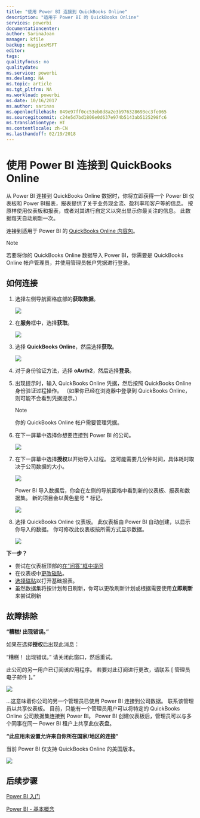 ```yaml
---
title: "使用 Power BI 连接到 QuickBooks Online"
description: "适用于 Power BI 的 QuickBooks Online"
services: powerbi
documentationcenter: 
author: SarinaJoan
manager: kfile
backup: maggiesMSFT
editor: 
tags: 
qualityfocus: no
qualitydate: 
ms.service: powerbi
ms.devlang: NA
ms.topic: article
ms.tgt_pltfrm: NA
ms.workload: powerbi
ms.date: 10/16/2017
ms.author: sarinas
ms.openlocfilehash: 049e97ff0cc53eb8d8a2e3b976328693ec3fe065
ms.sourcegitcommit: c24e5d7bd1806e0d637e974b5143ab5125298fc6
ms.translationtype: HT
ms.contentlocale: zh-CN
ms.lasthandoff: 02/19/2018
---
```

# <a name="connect-to-quickbooks-online-with-power-bi"></a>使用 Power BI 连接到 QuickBooks Online
从 Power BI 连接到 QuickBooks Online 数据时，你将立即获得一个 Power BI 仪表板和 Power BI报表，报表提供了关于业务现金流、盈利率和客户等的信息。 按原样使用仪表板和报表，或者对其进行自定义以突出显示你最关注的信息。 此数据每天自动刷新一次。

连接到适用于 Power BI 的 [QuickBooks Online 内容包](https://dxt.powerbi.com/getdata/services/quickbooks-online)。

>[!NOTE]
>若要将你的 QuickBooks Online 数据导入 Power BI，你需要是 QuickBooks Online 帐户管理员，并使用管理员帐户凭据进行登录。

## <a name="how-to-connect"></a>如何连接
1. 选择左侧导航窗格底部的**获取数据**。
   
   ![](media/service-connect-to-quickbooks-online/pbi_getdata.png) 
2. 在**服务**框中，选择**获取**。
   
   ![](media/service-connect-to-quickbooks-online/pbi_getservices.png) 
3. 选择 **QuickBooks Online**，然后选择**获取**。
   
   ![](media/service-connect-to-quickbooks-online/qbo.png)
4. 对于身份验证方法，选择 **oAuth2**，然后选择**登录**。 
5. 出现提示时，输入 QuickBooks Online 凭据，然后按照 QuickBooks Online 身份验证过程操作。 （如果你已经在浏览器中登录到 QuickBooks Online，则可能不会看到凭据提示。）
   >[!NOTE]
   >你的 QuickBooks Online 帐户需要管理凭据。
6. 在下一屏幕中选择你想要连接到 Power BI 的公司。
   
   ![](media/service-connect-to-quickbooks-online/pbi_qbo_almost.png)
7. 在下一屏幕中选择**授权**以开始导入过程。 这可能需要几分钟时间，具体耗时取决于公司数据的大小。 
   
   ![](media/service-connect-to-quickbooks-online/pbi_qbo_authorizesm.png)
   
   Power BI 导入数据后，你会在左侧的导航窗格中看到新的仪表板、报表和数据集。 新的项目会以黄色星号 \* 标记。
   
   ![](media/service-connect-to-quickbooks-online/pbi_qbo_leftnavnew.png)
8. 选择 QuickBooks Online 仪表板。 此仪表板由 Power BI 自动创建，以显示你导入的数据。 你可修改此仪表板按所需方式显示数据。 
   
   ![](media/service-connect-to-quickbooks-online/pbi_qbo_dash.png)

**下一步？**

* 尝试在仪表板顶部的[在“问答”框中提问](power-bi-q-and-a.md)
* 在仪表板中[更改磁贴](service-dashboard-edit-tile.md)。
* [选择磁贴](service-dashboard-tiles.md)以打开基础报表。
* 虽然数据集将按计划每日刷新，你可以更改刷新计划或根据需要使用**立即刷新**来尝试刷新

## <a name="troubleshooting"></a>故障排除
**“糟糕! 出现错误。”**

如果在选择**授权**后出现此消息：

“糟糕！ 出现错误。” 请关闭此窗口，然后重试。

此公司的另一用户已订阅该应用程序。 若要对此订阅进行更改，请联系 [ 管理员电子邮件 ]。”

![](media/service-connect-to-quickbooks-online/pbi_qbo_oopssm.png)

...这意味着你公司的另一个管理员已使用 Power BI 连接到公司数据。 联系该管理员以共享仪表板。 目前，只能有一个管理员用户可以将特定的 QuickBooks Online 公司数据集连接到 Power BI。 Power BI 创建仪表板后，管理员可以与多个同事在同一 Power BI 租户上共享此仪表盘。

**“此应用未设置允许来自你所在国家/地区的连接”**

当前 Power BI 仅支持 QuickBooks Online 的美国版本。 

![](media/service-connect-to-quickbooks-online/pbi_qbo_countrynotsupported.png)

## <a name="next-steps"></a>后续步骤
[Power BI 入门](service-get-started.md)

[Power BI - 基本概念](service-basic-concepts.md)

